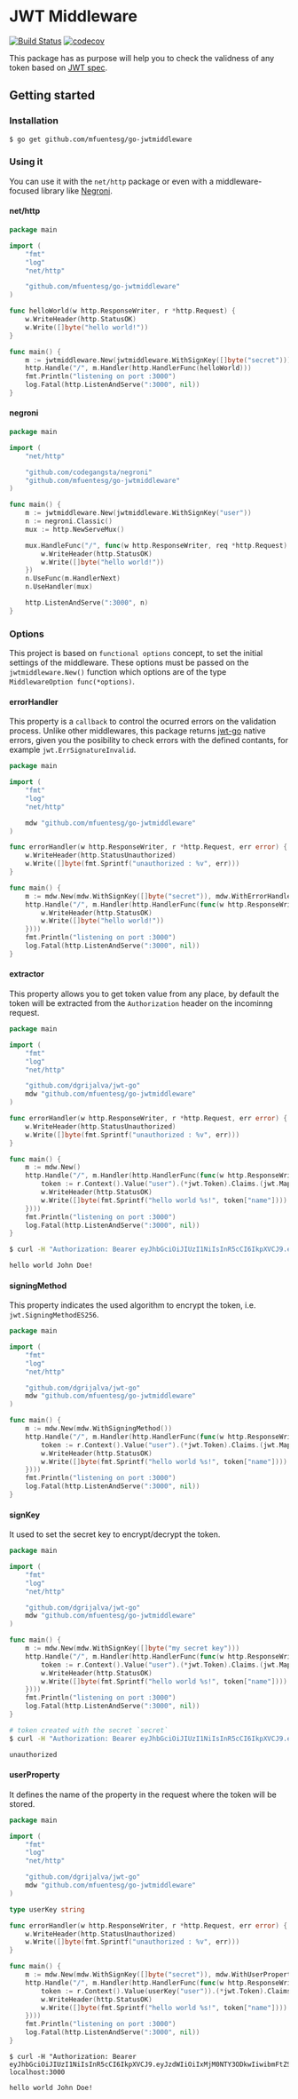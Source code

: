 # JWT Middleware

[![Build Status](https://travis-ci.org/mfuentesg/go-jwtmiddleware.svg?branch=master)](https://travis-ci.org/mfuentesg/go-jwtmiddleware)
[![codecov](https://codecov.io/gh/mfuentesg/go-jwtmiddleware/branch/master/graph/badge.svg)](https://codecov.io/gh/mfuentesg/go-jwtmiddleware)

This package has as purpose will help you to check the validness of any token based on [JWT spec](https://tools.ietf.org/html/rfc7519).

## Getting started

### Installation

```bash
$ go get github.com/mfuentesg/go-jwtmiddleware
```

### Using it

You can use it with the `net/http` package or even with a middleware-focused library like [Negroni](https://github.com/urfave/negroni).


#### net/http

```go
package main

import (
	"fmt"
	"log"
	"net/http"

	"github.com/mfuentesg/go-jwtmiddleware"
)

func helloWorld(w http.ResponseWriter, r *http.Request) {
	w.WriteHeader(http.StatusOK)
	w.Write([]byte("hello world!"))
}

func main() {
	m := jwtmiddleware.New(jwtmiddleware.WithSignKey([]byte("secret")))
	http.Handle("/", m.Handler(http.HandlerFunc(helloWorld)))
	fmt.Println("listening on port :3000")
	log.Fatal(http.ListenAndServe(":3000", nil))
}
```


#### negroni

```go
package main

import (
	"net/http"

	"github.com/codegangsta/negroni"
	"github.com/mfuentesg/go-jwtmiddleware"
)

func main() {
	m := jwtmiddleware.New(jwtmiddleware.WithSignKey("user"))
	n := negroni.Classic()
	mux := http.NewServeMux()

	mux.HandleFunc("/", func(w http.ResponseWriter, req *http.Request) {
		w.WriteHeader(http.StatusOK)
		w.Write([]byte("hello world!"))
	})
	n.UseFunc(m.HandlerNext)
	n.UseHandler(mux)

	http.ListenAndServe(":3000", n)
}
```

### Options

This project is based on `functional options` concept, to set the initial settings of the middleware. These options must be passed on the `jwtmiddleware.New()` function which options are of the type `MiddlewareOption func(*options)`.

#### errorHandler

This property is a `callback` to control the ocurred errors on the validation process.
Unlike other middlewares, this package returns [jwt-go](https://github.com/dgrijalva/jwt-go) native errors, given you the posibility to check errors with the defined contants, for example `jwt.ErrSignatureInvalid`.

```go
package main

import (
	"fmt"
	"log"
	"net/http"

	mdw "github.com/mfuentesg/go-jwtmiddleware"
)

func errorHandler(w http.ResponseWriter, r *http.Request, err error) {
	w.WriteHeader(http.StatusUnauthorized)
	w.Write([]byte(fmt.Sprintf("unauthorized : %v", err)))
}

func main() {
	m := mdw.New(mdw.WithSignKey([]byte("secret")), mdw.WithErrorHandler(errorHandler))
	http.Handle("/", m.Handler(http.HandlerFunc(func(w http.ResponseWriter, r *http.Request) {
		w.WriteHeader(http.StatusOK)
		w.Write([]byte("hello world!"))
	})))
	fmt.Println("listening on port :3000")
	log.Fatal(http.ListenAndServe(":3000", nil))
}

```

#### extractor

This property allows you to get token value from any place, by default the token will be extracted from the `Authorization` header on the incominng request.

```go
package main

import (
	"fmt"
	"log"
	"net/http"

	"github.com/dgrijalva/jwt-go"
	mdw "github.com/mfuentesg/go-jwtmiddleware"
)

func errorHandler(w http.ResponseWriter, r *http.Request, err error) {
	w.WriteHeader(http.StatusUnauthorized)
	w.Write([]byte(fmt.Sprintf("unauthorized : %v", err)))
}

func main() {
	m := mdw.New()
	http.Handle("/", m.Handler(http.HandlerFunc(func(w http.ResponseWriter, r *http.Request) {
		token := r.Context().Value("user").(*jwt.Token).Claims.(jwt.MapClaims)
		w.WriteHeader(http.StatusOK)
		w.Write([]byte(fmt.Sprintf("hello world %s!", token["name"])))
	})))
	fmt.Println("listening on port :3000")
	log.Fatal(http.ListenAndServe(":3000", nil))
}
```

```bash
$ curl -H "Authorization: Bearer eyJhbGciOiJIUzI1NiIsInR5cCI6IkpXVCJ9.eyJzdWIiOiIxMjM0NTY3ODkwIiwibmFtZSI6IkpvaG4gRG9lIiwiaWF0IjoxNTE2MjM5MDIyfQ.XbPfbIHMI6arZ3Y922BhjWgQzWXcXNrz0ogtVhfEd2o" localhost:3000

hello world John Doe!
```

#### signingMethod

This property indicates the used algorithm to encrypt the token, i.e. `jwt.SigningMethodES256`.

```go
package main

import (
	"fmt"
	"log"
	"net/http"

	"github.com/dgrijalva/jwt-go"
	mdw "github.com/mfuentesg/go-jwtmiddleware"
)

func main() {
	m := mdw.New(mdw.WithSigningMethod())
	http.Handle("/", m.Handler(http.HandlerFunc(func(w http.ResponseWriter, r *http.Request) {
		token := r.Context().Value("user").(*jwt.Token).Claims.(jwt.MapClaims)
		w.WriteHeader(http.StatusOK)
		w.Write([]byte(fmt.Sprintf("hello world %s!", token["name"])))
	})))
	fmt.Println("listening on port :3000")
	log.Fatal(http.ListenAndServe(":3000", nil))
}
```

#### signKey
It used to set the secret key to encrypt/decrypt the token.

```go
package main

import (
	"fmt"
	"log"
	"net/http"

	"github.com/dgrijalva/jwt-go"
	mdw "github.com/mfuentesg/go-jwtmiddleware"
)

func main() {
	m := mdw.New(mdw.WithSignKey([]byte("my secret key")))
	http.Handle("/", m.Handler(http.HandlerFunc(func(w http.ResponseWriter, r *http.Request) {
		token := r.Context().Value("user").(*jwt.Token).Claims.(jwt.MapClaims)
		w.WriteHeader(http.StatusOK)
		w.Write([]byte(fmt.Sprintf("hello world %s!", token["name"])))
	})))
	fmt.Println("listening on port :3000")
	log.Fatal(http.ListenAndServe(":3000", nil))
}
```

```bash
# token created with the secret `secret`
$ curl -H "Authorization: Bearer eyJhbGciOiJIUzI1NiIsInR5cCI6IkpXVCJ9.eyJzdWIiOiIxMjM0NTY3ODkwIiwibmFtZSI6IkpvaG4gRG9lIiwiaWF0IjoxNTE2MjM5MDIyfQ.XbPfbIHMI6arZ3Y922BhjWgQzWXcXNrz0ogtVhfEd2o" localhost:3000

unauthorized
```

#### userProperty
It defines the name of the property in the request where the token will be stored.

```go
package main

import (
	"fmt"
	"log"
	"net/http"

	"github.com/dgrijalva/jwt-go"
	mdw "github.com/mfuentesg/go-jwtmiddleware"
)

type userKey string

func errorHandler(w http.ResponseWriter, r *http.Request, err error) {
	w.WriteHeader(http.StatusUnauthorized)
	w.Write([]byte(fmt.Sprintf("unauthorized : %v", err)))
}

func main() {
	m := mdw.New(mdw.WithSignKey([]byte("secret")), mdw.WithUserProperty(userKey("user")))
	http.Handle("/", m.Handler(http.HandlerFunc(func(w http.ResponseWriter, r *http.Request) {
		token := r.Context().Value(userKey("user")).(*jwt.Token).Claims.(jwt.MapClaims)
		w.WriteHeader(http.StatusOK)
		w.Write([]byte(fmt.Sprintf("hello world %s!", token["name"])))
	})))
	fmt.Println("listening on port :3000")
	log.Fatal(http.ListenAndServe(":3000", nil))
}
```

```
$ curl -H "Authorization: Bearer eyJhbGciOiJIUzI1NiIsInR5cCI6IkpXVCJ9.eyJzdWIiOiIxMjM0NTY3ODkwIiwibmFtZSI6IkpvaG4gRG9lIiwiaWF0IjoxNTE2MjM5MDIyfQ.XbPfbIHMI6arZ3Y922BhjWgQzWXcXNrz0ogtVhfEd2o" localhost:3000

hello world John Doe!
```
